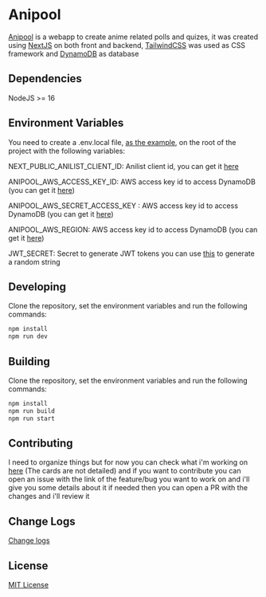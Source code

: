 # Anipool

[Anipool](https://www.anipool.app/) is a webapp to create anime related polls and quizes, it was created using [NextJS](https://nextjs.org/) on both front and backend, [TailwindCSS](https://tailwindcss.com/) was used as CSS framework and [DynamoDB](https://aws.amazon.com/pt/dynamodb/) as database

## Dependencies

NodeJS >= 16

## Environment Variables

You need to create a .env.local file, [as the example](https://github.com/guilhermeg2k/anipool/blob/main/.env.local.example), on the root of the project with the following variables:

NEXT_PUBLIC_ANILIST_CLIENT_ID: Anilist client id, you can get it [here](https://anilist.co/settings/developer)

ANIPOOL_AWS_ACCESS_KEY_ID: AWS access key id to access DynamoDB (you can get it [here](https://console.aws.amazon.com/iam/home?#/security_credentials))

ANIPOOL_AWS_SECRET_ACCESS_KEY : AWS access key id to access DynamoDB (you can get it [here](https://console.aws.amazon.com/iam/home?#/security_credentials))

ANIPOOL_AWS_REGION: AWS access key id to access DynamoDB (you can get it [here](https://console.aws.amazon.com/iam/home?#/security_credentials))

JWT_SECRET: Secret to generate JWT tokens you can use [this](https://www.browserling.com/tools/random-string) to generate a random string

## Developing

Clone the repository, set the environment variables and run the following commands:

```bash
npm install
npm run dev
```

## Building

Clone the repository, set the environment variables and run the following commands:

```bash
npm install
npm run build
npm run start
```

## Contributing

I need to organize things but for now you can check what i'm working on [here](https://anipool.notion.site/c717de9fa8ac4616ab9af92e28f41b32?v=21bed3e8e8954820b63e110876f3a8d7) (The cards are not detailed) and if you want to contribute you can open an issue with the link of the feature/bug you want to work on and i'll give you some details about it if needed then you can open a PR with the changes and i'll review it

## Change Logs

[Change logs](https://github.com/guilhermeg2k/anipool/blob/main/CHANGELOG.md)

## License

[MIT License](https://github.com/guilhermeg2k/anipool/blob/main/LICENSE)
